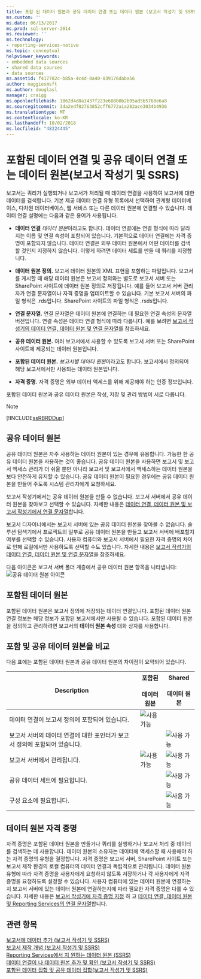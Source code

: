 ```yaml
---
title: 포함 된 데이터 원본과 공유 데이터 연결 또는 데이터 원본 (보고서 작성기 및 SSRS) | Microsoft Docs
ms.custom: ''
ms.date: 06/13/2017
ms.prod: sql-server-2014
ms.reviewer: ''
ms.technology:
- reporting-services-native
ms.topic: conceptual
helpviewer_keywords:
- embedded data sources
- shared data sources
- data sources
ms.assetid: f417782c-b85a-4c4d-8a40-839176daba56
author: maggiesmsft
ms.author: douglasl
manager: craigg
ms.openlocfilehash: 1862d4d8a1437f223e688b0b2b95ad5b5768e6a8
ms.sourcegitcommit: 3da2edf82763852cff6772a1a282ace3034b4936
ms.translationtype: MT
ms.contentlocale: ko-KR
ms.lasthandoff: 10/02/2018
ms.locfileid: "48224445"
---
```

# <a name="embedded-and-shared-data-connections-or-data-sources-report-builder-and-ssrs"></a>포함된 데이터 연결 및 공유 데이터 연결 또는 데이터 원본(보고서 작성기 및 SSRS)
  보고서는 쿼리가 실행되거나 보고서가 처리될 때 데이터 연결을 사용하여 보고서에 대한 데이터를 검색합니다. 기본 제공 데이터 연결 유형 목록에서 선택하여 관계형 데이터베이스, 다차원 데이터베이스, 웹 서비스 또는 다른 데이터 원본에 연결할 수 있습니다. 데이터 연결 설명에는 다음과 같은 용어가 사용됩니다.  
  
-   **데이터 연결** *데이터 원본*이라고도 합니다. 데이터 연결에는 연결 형식에 따라 달라지는 이름 및 연결 속성이 포함되어 있습니다. 기본적으로 데이터 연결에는 자격 증명이 포함되지 않습니다. 데이터 연결은 외부 데이터 원본에서 어떤 데이터를 검색할 것인지 지정하지 않습니다. 이렇게 하려면 데이터 세트를 만들 때 쿼리를 지정합니다.  
  
-   **데이터 원본 정의.** 보고서 데이터 원본의 XML 표현을 포함하는 파일입니다. 보고서를 게시할 때 해당 데이터 원본은 보고서 정의와는 별도로 보고서 서버 또는 SharePoint 사이트에 데이터 원본 정의로 저장됩니다. 예를 들어 보고서 서버 관리자가 연결 문자열이나 자격 증명을 업데이트할 수 있습니다. 기본 보고서 서버의 파일 형식은 .rds입니다. SharePoint 사이트의 파일 형식은 .rsds입니다.  
  
-   **연결 문자열.** 연결 문자열은 데이터 원본에 연결하는 데 필요한 연결 속성의 문자열 버전입니다. 연결 속성은 데이터 연결 형식에 따라 다릅니다. 예를 보려면 [보고서 작성기의 데이터 연결, 데이터 원본 및 연결 문자열](../../2014/reporting-services/data-connections-data-sources-and-connection-strings-in-report-builder.md)를 참조하세요.  
  
-   **공유 데이터 원본.** 여러 보고서에서 사용할 수 있도록 보고서 서버 또는 SharePoint 사이트에 제공되는 데이터 원본입니다.  
  
-   **포함된 데이터 원본.** *보고서별 데이터 원본*이라고도 합니다. 보고서에서 정의되어 해당 보고서에서만 사용되는 데이터 원본입니다.  
  
-   **자격 증명.** 자격 증명은 외부 데이터 액세스를 위해 제공해야 하는 인증 정보입니다.  
  
 포함된 데이터 원본과 공유 데이터 원본은 작성, 저장 및 관리 방법이 서로 다릅니다.  
  
> [!NOTE]  
>  [!INCLUDE[ssRBRDDup](../includes/ssrbrddup-md.md)]  
  
## <a name="shared-data-sources"></a>공유 데이터 원본  
 공유 데이터 원본은 자주 사용하는 데이터 원본이 있는 경우에 유용합니다. 가능한 한 공유 데이터 원본을 사용하는 것이 좋습니다. 공유 데이터 원본을 사용하면 보고서 및 보고서 액세스 관리가 더 쉬울 뿐만 아니라 보고서 및 보고서에서 액세스하는 데이터 원본을 보다 안전하게 유지할 수 있습니다. 공유 데이터 원본이 필요한 경우에는 공유 데이터 원본을 만들어 주도록 시스템 관리자에게 요청하세요.  
  
 보고서 작성기에서는 공유 데이터 원본을 만들 수 없습니다. 보고서 서버에서 공유 데이터 원본을 찾아보고 선택할 수 있습니다. 자세한 내용은 [데이터 연결, 데이터 원본 및 보고서 작성기에서 연결 문자열](../../2014/reporting-services/data-connections-data-sources-and-connection-strings-in-report-builder.md)합니다.  
  
 보고서 디자이너에서는 보고서 서버에 있는 공유 데이터 원본을 찾아볼 수 없습니다. 솔루션 탐색기에서 프로젝트의 일부로 공유 데이터 원본을 만들고 보고서 서버에 배포할지 여부를 선택할 수 있습니다. 사용자 컴퓨터와 보고서 서버에서 필요한 자격 증명의 차이로 인해 로컬에서만 사용하도록 선택할 수도 있습니다. 자세한 내용은 [보고서 작성기의 데이터 연결, 데이터 원본 및 연결 문자열](../../2014/reporting-services/data-connections-data-sources-and-connection-strings-in-reporting-services.md)을 참조하세요.  
  
 다음 아이콘은 보고서 서버 폴더 계층에서 공유 데이터 원본 항목을 나타냅니다: ![공유 데이터 원본 아이콘](media/hlp-16datasource.png "공유 데이터 원본 아이콘")  
  
## <a name="embedded-data-sources"></a>포함된 데이터 원본  
 포함된 데이터 원본은 보고서 정의에 저장되는 데이터 연결입니다. 포함된 데이터 원본 연결 정보는 해당 정보가 포함된 보고서에서만 사용될 수 있습니다. 포함된 데이터 원본을 정의하고 관리하려면 보고서의 **데이터 원본 속성** 대화 상자를 사용합니다.  
  
##  <a name="Comparing"></a> 포함 및 공유 데이터 원본을 비교  
 다음 표에는 포함된 데이터 원본과 공유 데이터 원본의 차이점이 요약되어 있습니다.  
  
|Description|포함된<br /><br /> 데이터 원본|Shared<br /><br /> 데이터 원본|  
|-----------------|------------------------------|----------------------------|  
|데이터 연결이 보고서 정의에 포함되어 있습니다.|![사용 가능](media/greencheck.gif "사용 가능")||  
|보고서 서버의 데이터 연결에 대한 포인터가 보고서 정의에 포함되어 있습니다.||![사용 가능](media/greencheck.gif "사용 가능")|  
|보고서 서버에서 관리됩니다.|![사용 가능](media/greencheck.gif "사용 가능")|![사용 가능](media/greencheck.gif "사용 가능")|  
|공유 데이터 세트에 필요합니다.||![사용 가능](media/greencheck.gif "사용 가능")|  
|구성 요소에 필요합니다.||![사용 가능](media/greencheck.gif "사용 가능")|  
  
## <a name="data-source-credentials"></a>데이터 원본 자격 증명  
 자격 증명은 포함된 데이터 원본을 만들거나 쿼리를 실행하거나 보고서 처리 중 데이터를 검색하는 데 사용합니다. 데이터 원본의 소유자는 데이터에 액세스할 때 사용해야 하는 자격 증명의 유형을 결정합니다. 자격 증명은 보고서 서버, SharePoint 사이트 또는 보고서 제작 환경의 로컬 컴퓨터의 데이터 연결과 독립적으로 관리됩니다. 데이터 원본 유형에 따라 자격 증명을 사용자에게 요청하지 않도록 저장하거나 각 사용자에게 자격 증명을 요청하도록 설정할 수 있습니다. 사용자 컴퓨터에 있는 데이터 원본에 연결하는지 보고서 서버에 있는 데이터 원본에 연결하는지에 따라 필요한 자격 증명은 다를 수 있습니다. 자세한 내용은 [보고서 작성기에 자격 증명 지정](../../2014/reporting-services/specify-credentials-in-report-builder.md) 하 고 [데이터 연결, 데이터 원본 및 Reporting Services의 연결 문자열](../../2014/reporting-services/data-connections-data-sources-and-connection-strings-in-reporting-services.md)합니다.  
  
## <a name="see-also"></a>관련 항목  
 [보고서에 데이터 추가 &#40;보고서 작성기 및 SSRS&#41;](report-data/report-datasets-ssrs.md)   
 [보고서 제작 개념 &#40;보고서 작성기 및 SSRS&#41;](report-design/report-authoring-concepts-report-builder-and-ssrs.md)   
 [Reporting Services에서 지 원하는 데이터 원본 &#40;SSRS&#41;](create-deploy-and-manage-mobile-and-paginated-reports.md)   
 [데이터 연결이 나 데이터 원본 추가 및 확인 &#40;보고서 작성기 및 SSRS&#41;](report-data/add-and-verify-a-data-connection-report-builder-and-ssrs.md)   
 [포함된 데이터 집합 및 공유 데이터 집합&#40;보고서 작성기 및 SSRS&#41;](report-data/embedded-and-shared-datasets-report-builder-and-ssrs.md)  
  
  
